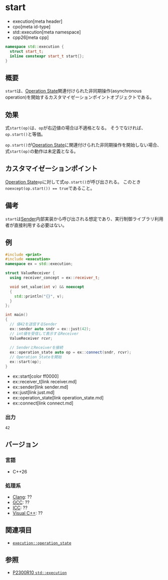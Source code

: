 # start
* execution[meta header]
* cpo[meta id-type]
* std::execution[meta namespace]
* cpp26[meta cpp]

```cpp
namespace std::execution {
  struct start_t;
  inline constexpr start_t start{};
}
```

## 概要
`start`は、[Operation State](operation_state.md)関連付けられた非同期操作(asynchronous operation)を開始するカスタマイゼーションポイントオブジェクトである。


## 効果
式`start(op)`は、`op`が右辺値の場合は不適格となる。
そうでなければ、`op.start()`と等価。

`op.start()`が[Operation State](operation_state.md)に関連付けられた非同期操作を開始しない場合、式`start(op)`の動作は未定義となる。


## カスタマイゼーションポイント
[Operation State](operation_state.md)`op`に対して式`op.start()`が呼び出される。
このとき`noexcept(op.start()) == true`であること。


## 備考
`start`は[Sender](sender.md)内部実装から呼び出される想定であり、実行制御ライブラリ利用者が直接利用する必要はない。


## 例
```cpp
#include <print>
#include <execution>
namespace ex = std::execution;

struct ValueReceiver {
  using receiver_concept = ex::receiver_t;

  void set_value(int v) && noexcept
  {
    std::println("{}", v);
  }
};

int main()
{
  // 値42を送信するSender
  ex::sender auto sndr = ex::just(42);
  // int値を受信して表示するReceiver
  ValueReceiver rcvr;
 
  // SenderとReceiverを接続
  ex::operation_state auto op = ex::connect(sndr, rcvr);
  // Operation Stateを開始
  ex::start(op);
}
```
* ex::start[color ff0000]
* ex::receiver_t[link receiver.md]
* ex::sender[link sender.md]
* ex::just[link just.md]
* ex::operation_state[link operation_state.md]
* ex::connect[link connect.md]

### 出力
```
42
```


## バージョン
### 言語
- C++26

### 処理系
- [Clang](/implementation.md#clang): ??
- [GCC](/implementation.md#gcc): ??
- [ICC](/implementation.md#icc): ??
- [Visual C++](/implementation.md#visual_cpp): ??


## 関連項目
- [`execution::operation_state`](operation_state.md)


## 参照
- [P2300R10 `std::execution`](https://www.open-std.org/jtc1/sc22/wg21/docs/papers/2024/p2300r10.html)
